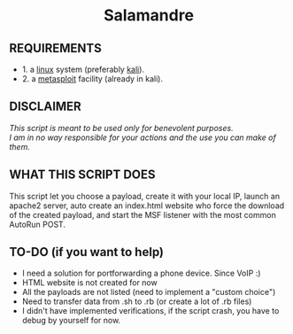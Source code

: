 <center><h1>Salamandre</h1></center>
<h2>REQUIREMENTS</h2>
<ul>
<li>1. a <a href="https://cdimage.debian.org/debian-cd/current/amd64/iso-cd/debian-9.4.0-amd64-netinst.iso">linux</a> system (preferably  <a href="https://www.kali.org/downloads/">kali</a>).
<li>2. a <a href="https://www.metasploit.com/download">metasploit</a> facility (already in kali).
</ul>
<h2>DISCLAIMER</h2>
<p><i>
This script is meant to be used only for benevolent purposes.
<br>I am in no way responsible for your actions and the use you can make of them.
</i><p>
<h2>WHAT THIS SCRIPT DOES</h2>
<p>
This script let you choose a payload, create it with your local IP, launch an apache2 server, auto create an index.html website who force the download of the created payload, and start the MSF listener with the most common AutoRun POST.
</p>
<h2>TO-DO (if you want to help)</h2>
<p>
<ul>
<li> I need a solution for portforwarding a phone device. Since VoIP :)
<li> HTML website is not created for now
<li> All the payloads are not listed (need to implement a "custom choice")
<li> Need to transfer data from .sh to .rb (or create a lot of .rb files)
<li> I didn't have implemented verifications, if the script crash, you have to debug by yourself for now.
</ul>
</p>






